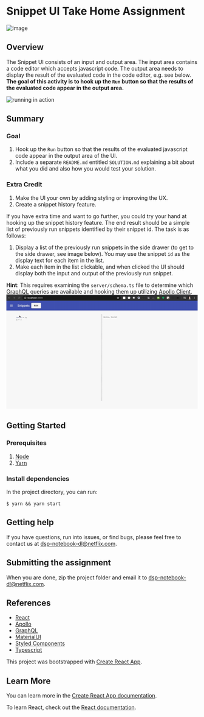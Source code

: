 # Snippet UI Take Home Assignment

![image](https://user-images.githubusercontent.com/836375/81459876-c36ae900-9156-11ea-95de-8d5b86510f20.png)


## Overview

The Snippet UI consists of an input and output area. The input area contains a code editor which accepts javascript code. The output area needs to display the result of the evaluated code in the code editor, e.g. see below. **The goal of this activity is to hook up the `Run` button so that the results of the evaluated code appear in the output area.**

![running in action](https://user-images.githubusercontent.com/836375/81460061-c4504a80-9157-11ea-893f-cbd691f0221c.gif)


## Summary

### Goal

1. Hook up the `Run` button so that the results of the evaluated javascript code appear in the output area of the UI.
2. Include a separate `README.md` entitled `SOLUTION.md` explaining a bit about what you did and also how you would test your solution.

### Extra Credit

1. Make the UI your own by adding styling or improving the UX.
2. Create a snippet history feature.

If you have extra time and want to go further, you could try your hand at hooking up the snippet history feature. The end result should be a simple list of previously run snippets identified by their snippet id. The task is as follows:

1. Display a list of the previously run snippets in the side drawer (to get to the side drawer, see image below). You may use the snippet `id` as the display text for each item in the list.
2. Make each item in the list clickable, and when clicked the UI should display both the input and output of the previously run snippet.

**Hint**: This requires examining the `server/schema.ts` file to determine which [GraphQL](https://www.apollographql.com/docs/apollo-server/) queries are available and hooking them up utilizing [Apollo Client](https://www.apollographql.com/docs/react/).
![](images/snippet_history.gif)

## Getting Started

### Prerequisites

1. [Node](https://nodejs.org/en/)
2. [Yarn](https://yarnpkg.com/getting-started/install)

### Install dependencies

In the project directory, you can run:

```
$ yarn && yarn start
```

## Getting help

If you have questions, run into issues, or find bugs, please feel free to contact us at dsp-notebook-dl@netflix.com.

## Submitting the assignment

When you are done, zip the project folder and email it to dsp-notebook-dl@netflix.com.

## References

- [React](https://reactjs.org/)
- [Apollo](https://www.apollographql.com/docs/react/)
- [GraphQL](https://graphql.org/)
- [MaterialUI](https://material-ui.com/)
- [Styled Components](https://styled-components.com/docs/basics)
- [Typescript](https://www.typescriptlang.org/)

This project was bootstrapped with [Create React App](https://github.com/facebook/create-react-app).

## Learn More

You can learn more in the [Create React App documentation](https://facebook.github.io/create-react-app/docs/getting-started).

To learn React, check out the [React documentation](https://reactjs.org/).
